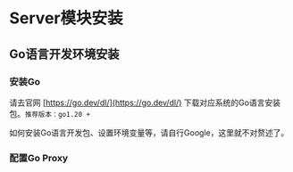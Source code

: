 # Server模块安装

## Go语言开发环境安装

### 安装Go

请去官网 [https://go.dev/dl/](https://go.dev/dl/) 下载对应系统的Go语言安装包。`推荐版本：go1.20 +`

如何安装Go语言开发包、设置环境变量等，请自行Google，这里就不对赘述了。

### 配置Go Proxy


